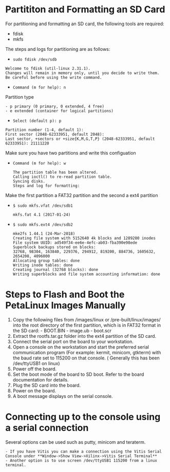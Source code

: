 # Partititon and Formatting an SD Card


For partitioning and formatting an SD card, the following tools are required:

  - fdisk
  - mkfs
    
  The steps and logs for partitioning are as follows:

  - `sudo fdisk /dev/sdb`

  ```
  Welcome to fdisk (util-linux 2.31.1).
  Changes will remain in memory only, until you decide to write them.
  Be careful before using the write command.
  ```

  - `Command (m for help): n`

  Partition type

    - p primary (0 primary, 0 extended, 4 free)
    - e extended (container for logical partitions)
    
  - `Select (default p): p`

  ```
  Partition number (1-4, default 1):
  First sector (2048-62333951, default 2048):
  Last sector, +sectors or +size{K,M,G,T,P} (2048-62333951, default 62333951): 21111220
  ```
  Make sure you have two partitions and write this configuation

  - `Command (m for help): w`

    ```
    The partition table has been altered.
    Calling ioctl() to re-read partition table.
    Syncing disks.
    Steps and log for formatting:
    ```

  Make the first partition a FAT32 partition and the second a ext4 partition

  - `$ sudo mkfs.vfat /dev/sdb1`

    `mkfs.fat 4.1 (2017-01-24)`

  - `$ sudo mkfs.ext4 /dev/sdb2`

    ```
    mke2fs 1.44.1 (24-Mar-2018)
    Creating file system with 5152640 4k blocks and 1289280 inodes
    File system UUID: ad549f34-ee6e-4efc-ab03-fba390e98ede
    Superblock backups stored on blocks:
    32768, 98304, 163840, 229376, 294912, 819200, 884736, 1605632, 2654208, 4096000
    Allocating group tables: done
    Writing inode tables: done
    Creating journal (32768 blocks): done
    Writing superblocks and file system accounting information: done
    ```

# Steps to Flash and Boot the PetaLinux Images Manually
  1. Copy the following files from <plnx-proj-root>/images/linux or <plnx-proj-root>/pre-built/linux/images/ into the root directory of the first partition, which is in FAT32 format in the SD card:
    - BOOT.BIN
    - image.ub
    - boot.scr
  2. Extract the rootfs.tar.gz folder into the ext4 partition of the SD card.
  3. Connect the serial port on the board to your workstation.
  4. Open a console on the workstation and start the preferred serial communication program (For example: kermit, minicom, gtkterm) with the baud rate set to 115200 on that console. ( Generally this has been /dev/ttyUSB1 on linux)
  5. Power off the board.
  6. Set the boot mode of the board to SD boot. Refer to the board documentation for details.
  7. Plug the SD card into the board.
  8. Power on the board.
  9. A boot message displays on the serial console.

# Connecting up to the console using a serial connection
  Several options can be used such as putty, minicom and teraterm.
  
    - If you have Vitis you can make a connection using the Vitis Serial Console under **Window->Show View->Xilinx->Vitis Serial Terminal**
    - Another option is to use screen /dev/ttyUSB1 115200 from a linux terminal.
  
    




    
